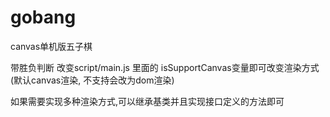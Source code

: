 # gobang
canvas单机版五子棋

带胜负判断 改变script/main.js 里面的 isSupportCanvas变量即可改变渲染方式(默认canvas渲染, 不支持会改为dom渲染)

如果需要实现多种渲染方式,可以继承基类并且实现接口定义的方法即可